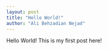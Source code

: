 ```yaml
---
layout: post
title: "Hello World!"
author: "Ali Behzadian Nejad"
---
```

Hello World!
This is my first post here!